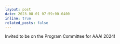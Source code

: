 ```yaml
---
layout: post
date: 2023-08-01 07:59:00-0400
inline: true
related_posts: false
---
```


Invited to be on the Program Committee for AAAI 2024!
